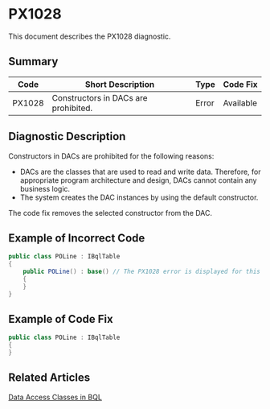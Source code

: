 # PX1028
This document describes the PX1028 diagnostic.

## Summary

| Code   | Short Description                    | Type  | Code Fix  | 
| ------ | ------------------------------------ | ----- | --------- | 
| PX1028 | Constructors in DACs are prohibited. | Error | Available |

## Diagnostic Description
Constructors in DACs are prohibited for the following reasons: 
 - DACs are the classes that are used to read and write data. Therefore, for appropriate program architecture and design, DACs cannot contain any business logic. 
 - The system creates the DAC instances by using the default constructor.

The code fix removes the selected constructor from the DAC.

## Example of Incorrect Code

```C#
public class POLine : IBqlTable
{
    public POLine() : base() // The PX1028 error is displayed for this line.
    {
    }
}
```

## Example of Code Fix

```C#
public class POLine : IBqlTable
{
}
```

## Related Articles

[Data Access Classes in BQL](https://help.acumatica.com/Help?ScreenId=ShowWiki&pageid=040fb64b-4768-4625-8c5b-6a90b18b4877)